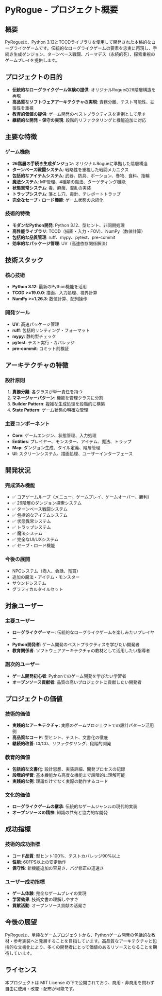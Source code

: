 # PyRogue - プロジェクト概要

## 概要

PyRogueは、Python 3.12とTCODライブラリを使用して開発された本格的なローグライクゲームです。伝統的なローグライクゲームの要素を忠実に再現し、手続き生成ダンジョン、ターンベース戦闘、パーマデス（永続的死）、探索重視のゲームプレイを提供します。

## プロジェクトの目的

- **伝統的なローグライクゲーム体験の提供**: オリジナルRogueの26階層構造を再現
- **高品質なソフトウェアアーキテクチャの実現**: 責務分離、テスト可能性、拡張性を重視
- **教育的価値の提供**: ゲーム開発のベストプラクティスを実例として示す
- **継続的な開発・保守の実現**: 段階的リファクタリングと機能追加に対応

## 主要な特徴

### ゲーム機能
- **26階層の手続き生成ダンジョン**: オリジナルRogueに準拠した階層構造
- **ターンベース戦闘システム**: 戦略性を重視した戦闘メカニクス
- **包括的なアイテムシステム**: 武器、防具、ポーション、巻物、食料、指輪
- **魔法システム**: MP管理、4種類の魔法、ターゲティング機能
- **状態異常システム**: 毒、麻痺、混乱の実装
- **トラップシステム**: 落とし穴、毒針、テレポートトラップ
- **完全なセーブ・ロード機能**: ゲーム状態の永続化

### 技術的特徴
- **モダンなPython開発**: Python 3.12、型ヒント、非同期処理
- **高性能ライブラリ**: TCOD（描画・入力・FOV）、NumPy（数値計算）
- **包括的な品質管理**: ruff、mypy、pytest、pre-commit
- **効率的なパッケージ管理**: UV（高速依存関係解決）

## 技術スタック

### 核心技術
- **Python 3.12**: 最新のPython機能を活用
- **TCOD >=19.0.0**: 描画、入力処理、視界計算
- **NumPy >=1.26.3**: 数値計算、配列操作

### 開発ツール
- **UV**: 高速パッケージ管理
- **ruff**: 包括的リンティング・フォーマット
- **mypy**: 静的型チェック
- **pytest**: テスト実行・カバレッジ
- **pre-commit**: コミット前検証

## アーキテクチャの特徴

### 設計原則
1. **責務分離**: 各クラスが単一責任を持つ
2. **マネージャーパターン**: 機能を管理クラスに分割
3. **Builder Pattern**: 複雑な生成処理を段階的に構築
4. **State Pattern**: ゲーム状態の明確な管理

### 主要コンポーネント
- **Core**: ゲームエンジン、状態管理、入力処理
- **Entities**: プレイヤー、モンスター、アイテム、魔法、トラップ
- **Map**: ダンジョン生成、タイル定義、階層管理
- **UI**: スクリーンシステム、描画処理、ユーザーインターフェース

## 開発状況

### 完成済み機能
- ✅ コアゲームループ（メニュー、ゲームプレイ、ゲームオーバー、勝利）
- ✅ 26階層のダンジョン探索システム
- ✅ ターンベース戦闘システム
- ✅ 包括的なアイテムシステム
- ✅ 状態異常システム
- ✅ トラップシステム
- ✅ 魔法システム
- ✅ 完全なUI/UXシステム
- ✅ セーブ・ロード機能

### 今後の展開
- NPCシステム（商人、会話、売買）
- 追加の魔法・アイテム・モンスター
- サウンドシステム
- グラフィカルタイルセット

## 対象ユーザー

### 主要ユーザー
- **ローグライクゲーマー**: 伝統的なローグライクゲームを楽しみたいプレイヤー
- **Python開発者**: ゲーム開発のベストプラクティスを学びたい開発者
- **教育関係者**: ソフトウェアアーキテクチャの教材として活用したい指導者

### 副次的ユーザー
- **ゲーム開発初心者**: Pythonでのゲーム開発を学びたい学習者
- **オープンソース貢献者**: 品質の高いプロジェクトに貢献したい開発者

## プロジェクトの価値

### 技術的価値
- **実践的なアーキテクチャ**: 実際のゲームプロジェクトでの設計パターン活用例
- **高品質なコード**: 型ヒント、テスト、文書化の徹底
- **継続的改善**: CI/CD、リファクタリング、段階的開発

### 教育的価値
- **包括的な文書化**: 設計思想、実装詳細、開発プロセスの記録
- **段階的学習**: 基本機能から高度な機能まで段階的に理解可能
- **実践的な例**: 理論だけでなく実際の動作するコード

### 文化的価値
- **ローグライクゲームの継承**: 伝統的なゲームジャンルの現代的実装
- **オープンソースの精神**: 知識の共有と協力的な開発

## 成功指標

### 技術的成功指標
- **コード品質**: 型ヒント100%、テストカバレッジ90%以上
- **性能**: 60FPS以上の安定動作
- **保守性**: 新機能追加の容易さ、バグ修正の迅速さ

### ユーザー成功指標
- **ゲーム体験**: 完全なゲームプレイの実現
- **学習効果**: 技術文書の理解しやすさ
- **貢献活動**: オープンソース貢献の活発さ

## 今後の展望

PyRogueは、単純なゲームプロジェクトから、Pythonゲーム開発の包括的な教材・参考実装へと発展することを目指しています。高品質なアーキテクチャと包括的な文書化により、多くの開発者にとって価値のあるリソースとなることを期待しています。

## ライセンス

本プロジェクトは MIT License の下で公開されており、商用・非商用を問わず自由に使用・改変・配布が可能です。

